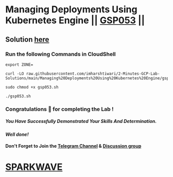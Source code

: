 # Managing Deployments Using Kubernetes Engine || [GSP053](https://www.cloudskillsboost.google/focuses/639?parent=catalog) ||

## Solution [here](https://youtu.be/4QDSScBKvwE)

### Run the following Commands in CloudShell
```
export ZONE=
```
```
curl -LO raw.githubusercontent.com/imharshtiwari/2-Minutes-GCP-Lab-Solutions/main/Managing%20Deployments%20Using%20Kubernetes%20Engine/gsp053.sh

sudo chmod +x gsp053.sh

./gsp053.sh
```

### Congratulations 🎉 for completing the Lab !

##### *You Have Successfully Demonstrated Your Skills And Determination.*

#### *Well done!*

#### Don't Forget to Join the [Telegram Channel](https://t.me/sparkwave.01) & [Discussion group](https://t.me/sparkwave.01chats)

# [SPARKWAVE](https://www.youtube.com/@sparkwave.01)
